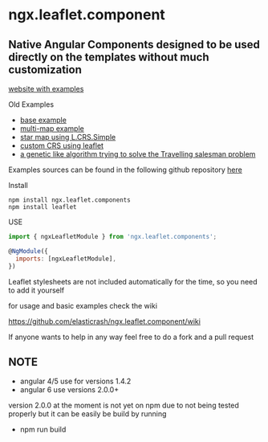 # ngx.leaflet.component

## Native Angular Components designed to be used directly on the templates without much customization

[website with examples](https://elasticrash.github.io/Angular.io.MapViewer/app/)

Old Examples
* [base example](https://elasticrash.github.io/Angular.io.MapViewer/example/)
* [multi-map example ](https://elasticrash.github.io/Angular.io.MapViewer/example/#/mm-map)
* [star map using L.CRS.Simple ](https://elasticrash.github.io/Angular.io.MapViewer/example/#/simple)
* [custom CRS using leaflet ](https://elasticrash.github.io/Angular.io.MapViewer/example/#/prj)
* [a genetic like algorithm trying to solve the Travelling salesman problem ](https://elasticrash.github.io/Angular.io.MapViewer/example/#/random)

Examples sources can be found in the following github repository [here](https://github.com/elasticrash/Angular.io.MapViewer)


Install
```terminal
npm install ngx.leaflet.components
npm install leaflet
```

USE

```javascript
import { ngxLeafletModule } from 'ngx.leaflet.components';

@NgModule({
  imports: [ngxLeafletModule],
})
```

Leaflet stylesheets are not included automatically for the time, so you need to add it yourself

for usage and basic examples check the wiki

https://github.com/elasticrash/ngx.leaflet.component/wiki


If anyone wants to help in any way feel free to do a fork and a pull request

## NOTE

* angular 4/5 use for versions 1.4.2
* angular 6 use versions 2.0.0+

version 2.0.0 at the moment is not yet on npm due to not being tested properly but it can be easily be build by running
* npm run build
